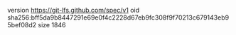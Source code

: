version https://git-lfs.github.com/spec/v1
oid sha256:bff5da9b8447291e69e0f4c2228d67eb9fc308f9f70213c679143eb95bef08d2
size 1846
